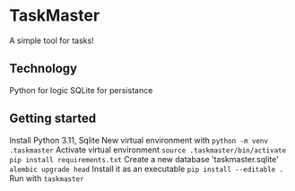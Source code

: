 # TaskMaster

A simple tool for tasks!

## Technology

Python for logic
SQLite for persistance

## Getting started

Install Python 3.11, Sqlite
New virtual environment with `python -m venv .taskmaster`
Activate virtual environment `source .taskmaster/bin/activate`
`pip install requirements.txt`
Create a new database 'taskmaster.sqlite'
`alembic upgrade head`
Install it as an executable `pip install --editable .`
Run with `taskmaster`
